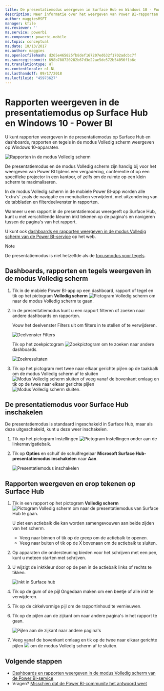 ```yaml
---
title: De presentatiemodus weergeven in Surface Hub en Windows 10 - Power BI
description: Meer informatie over het weergeven van Power BI-rapporten in Surface Hub en het weergeven van Power BI-dashboards, -rapporten en -tegels in de modus Volledig scherm op Windows 10-apparaten.
author: maggiesMSFT
manager: kfile
ms.reviewer: ''
ms.service: powerbi
ms.component: powerbi-mobile
ms.topic: conceptual
ms.date: 10/13/2017
ms.author: maggies
ms.openlocfilehash: d265e465825fb8def167207ed632f1702adcbc7f
ms.sourcegitcommit: 698b788720282b67d3e22ae5de572b54056f1b6c
ms.translationtype: HT
ms.contentlocale: nl-NL
ms.lasthandoff: 09/17/2018
ms.locfileid: "45973627"
---
```

# <a name="view-reports-in-presentation-mode-on-surface-hub-and-windows-10---power-bi"></a>Rapporten weergeven in de presentatiemodus op Surface Hub en Windows 10 - Power BI
U kunt rapporten weergeven in de presentatiemodus op Surface Hub en dashboards, rapporten en tegels in de modus Volledig scherm weergeven op Windows 10-apparaten. 

![Rapporten in de modus Volledig scherm](./media/mobile-windows-10-app-presentation-mode/power-bi-presentation-mode.png)

De presentatiemodus en de modus Volledig scherm zijn handig bij voor het weergeven van Power BI tijdens een vergadering, conferentie of op een specifieke projector in een kantoor, of zelfs om de ruimte op een klein scherm te maximaliseren. 

In de modus Volledig scherm in de mobiele Power BI-app worden alle ‘extra’s’ zoals de navigatie en menubalken verwijderd, met uitzondering van de tabbladen en filterdeelvenster in rapporten.

Wanneer u een rapport in de presentatiemodus weergeeft op Surface Hub, kunt u met verschillende kleuren inkt tekenen op de pagina's en navigeren tussen de pagina's van het rapport.

U kunt ook [dashboards en rapporten weergeven in de modus Volledig scherm van de Power BI-service](../../service-fullscreen-mode.md) op het web.

> [!NOTE]
> De presentatiemodus is niet hetzelfde als de [focusmodus voor tegels](mobile-tiles-in-the-mobile-apps.md).
> 
> 

## <a name="display-dashboards-reports-and-tiles-in-full-screen-mode"></a>Dashboards, rapporten en tegels weergeven in de modus Volledig scherm
1. Tik in de mobiele Power BI-app op een dashboard, rapport of tegel en tik op het pictogram **Volledig scherm** ![Pictogram Volledig scherm](././media/mobile-windows-10-app-presentation-mode/power-bi-full-screen-icon.png) om naar de modus Volledig scherm te gaan.
2. In de presentatiemodus kunt u een rapport filteren of zoeken naar andere dashboards en rapporten.
   
    Vouw het deelvenster Filters uit om filters in te stellen of te verwijderen.
   
    ![Deelvenster Filters](./media/mobile-windows-10-app-presentation-mode/power-bi-windows-10-presentation-filter.png)
   
     Tik op het zoekpictogram ![Zoekpictogram](./media/mobile-windows-10-app-presentation-mode/power-bi-windows-10-presentation-search-icon.png) om te zoeken naar andere dashboards.
   
    ![Zoekresultaten](./media/mobile-windows-10-app-presentation-mode/power-bi-windows-10-search.png)
3. Tik op het pictogram met twee naar elkaar gerichte pijlen op de taakbalk om de modus Volledig scherm af te sluiten ![Modus Volledig scherm sluiten](./media/mobile-windows-10-app-presentation-mode/power-bi-windows-10-exit-full-screen-icon.png) of veeg vanaf de bovenkant omlaag en tik op de twee naar elkaar gerichte pijlen ![Modus Volledig scherm sluiten](./media/mobile-windows-10-app-presentation-mode/power-bi-windows-10-exit-full-screen-hub-icon.png).

## <a name="turn-on-presentation-mode-for-surface-hub"></a>De presentatiemodus voor Surface Hub inschakelen
De presentatiemodus is standaard ingeschakeld in Surface Hub, maar als deze uitgeschakeld, kunt u deze weer inschakelen.

1. Tik op het pictogram Instellingen ![Pictogram Instellingen](./media/mobile-windows-10-app-presentation-mode/power-bi-settings-icon.png) onder aan de linkernavigatiebalk.
2. Tik op **Opties** en schuif de schuifregelaar **Microsoft Surface Hub-presentatiemodus inschakelen** naar **Aan**.
   
    ![Presentatiemodus inschakelen](./media/mobile-windows-10-app-presentation-mode/power-bi-turn-on-presentation-mode.png)

## <a name="display-and-draw-on-reports-on-surface-hub"></a>Rapporten weergeven en erop tekenen op Surface Hub
1. Tik in een rapport op het pictogram **Volledig scherm** ![Pictogram Volledig scherm](././media/mobile-windows-10-app-presentation-mode/power-bi-full-screen-icon.png) om naar de presentatiemodus van Surface Hub te gaan.
   
    U ziet een actiebalk die kan worden samengevouwen aan beide zijden van het scherm. 
   
   * Veeg naar binnen of tik op de greep om de actiebalk te openen.
   * Veeg naar buiten of tik op de X bovenaan om de actiebalk te sluiten.
2. Op apparaten die ondersteuning bieden voor het schrijven met een pen, kunt u meteen starten met schrijven. 
3. U wijzigt de inktkleur door op de pen in de actiebalk links of rechts te tikken.
   
    ![Inkt in Surface hub](./media/mobile-windows-10-app-presentation-mode/power-bi-windows-10-surface-hub-ink.png)
4. Tik op de gum of de pijl Ongedaan maken om een beetje of alle inkt te verwijderen.
5. Tik op de cirkelvormige pijl om de rapportinhoud te vernieuwen.
6. Tik op de pijlen aan de zijkant om naar andere pagina's in het rapport te gaan.
   
    ![Pijlen aan de zijkant naar andere pagina's](./media/mobile-windows-10-app-presentation-mode/power-bi-windows-10-surface-hub-arrows.png)
7. Veeg vanaf de bovenkant omlaag en tik op de twee naar elkaar gerichte pijlen ![](./media/mobile-windows-10-app-presentation-mode/power-bi-windows-10-exit-full-screen-hub-icon.png) om de modus Volledig scherm af te sluiten.

## <a name="next-steps"></a>Volgende stappen
* [Dashboards en rapporten weergeven in de modus Volledig scherm van de Power BI-service](../../service-fullscreen-mode.md)
* Vragen? [Misschien dat de Power BI-community het antwoord weet](http://community.powerbi.com/)

